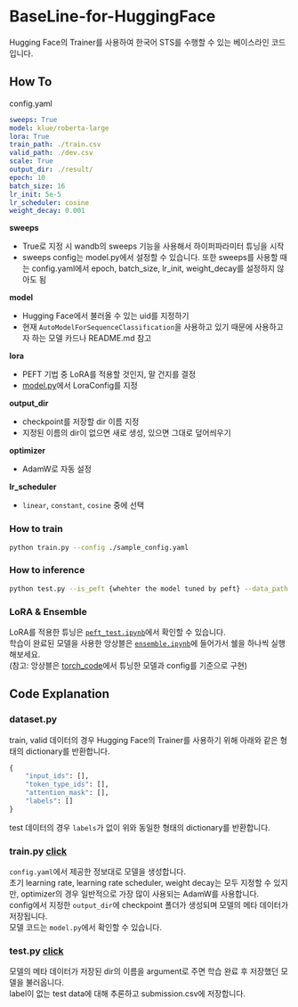 # BaseLine-for-HuggingFace
Hugging Face의 Trainer를 사용하여 한국어 STS를 수행할 수 있는 베이스라인 코드입니다.

## How To

config.yaml
```yaml
sweeps: True
model: klue/roberta-large
lora: True
train_path: ./train.csv
valid_path: ./dev.csv
scale: True
output_dir: ./result/
epoch: 10
batch_size: 16
lr_init: 5e-5
lr_scheduler: cosine
weight_decay: 0.001
```  
**sweeps**  
- True로 지정 시 wandb의 sweeps 기능을 사용해서 하이퍼파라미터 튜닝을 시작  
- sweeps config는 model.py에서 설정할 수 있습니다. 또한 sweeps를 사용할 때는 config.yaml에서 epoch, batch_size, lr_init, weight_decay를 설정하지 않아도 됨  

**model**  
- Hugging Face에서 불러올 수 있는 uid를 지정하기  
- 현재 `AutoModelForSequenceClassification`을 사용하고 있기 때문에 사용하고자 하는 모델 카드나 README.md 참고  

**lora**  
- PEFT 기법 중 LoRA를 적용할 것인지, 말 건지를 결정  
- [model.py](./model.py)에서 LoraConfig를 지정  

**output_dir**  
- checkpoint를 저장할 dir 이름 지정  
- 지정된 이름의 dir이 없으면 새로 생성, 있으면 그대로 덮어씌우기  

**optimizer**  
- AdamW로 자동 설정  

**lr_scheduler**  
- `linear`, `constant`, `cosine` 중에 선택  

### How to train
```bash
python train.py --config ./sample_config.yaml
```

### How to inference
```bash
python test.py --is_peft {whehter the model tuned by peft} --data_path {path to test.csv} --is_scaled {whether the label normalization applied} --model_path {path to model checkpoint dir} --submit_path {path to submission.csv}
```  

### LoRA & Ensemble
LoRA를 적용한 튜닝은 [`peft_test.ipynb`](./peft_test.ipynb)에서 확인할 수 있습니다.  
학습이 완료된 모델을 사용한 앙상블은 [`ensemble.ipynb`](./ensemble.ipynb)에 들어가서 쉘을 하나씩 실행해보세요.  
(참고: 앙상블은 [torch_code](../torch_code/)에서 튜닝한 모델과 config를 기준으로 구현)

## Code Explanation
### dataset.py
train, valid 데이터의 경우 Hugging Face의 Trainer를 사용하기 위해 아래와 같은 형태의 dictionary를 반환합니다.
```python
{
    "input_ids": [],
    "token_type_ids": [],
    "attention_mask": [],
    "labels": []
}
```  
test 데이터의 경우 `labels`가 없이 위와 동일한 형태의 dictionary를 반환합니다.  

### train.py [click](./train.py)
`config.yaml`에서 제공한 정보대로 모델을 생성합니다.  
초기 learning rate, learning rate scheduler, weight decay는 모두 지정할 수 있지만, optimizer의 경우 일반적으로 가장 많이 사용되는 AdamW를 사용합니다.  
config에서 지정한 `output_dir`에 checkpoint 폴더가 생성되며 모델의 메타 데이터가 저장됩니다.  
모델 코드는 `model.py`에서 확인할 수 있습니다.  

### test.py [click](./test.py)
모델의 메타 데이터가 저장된 dir의 이름을 argument로 주면 학습 완료 후 저장했던 모델을 불러옵니다.  
label이 없는 test data에 대해 추론하고 submission.csv에 저장합니다.  
